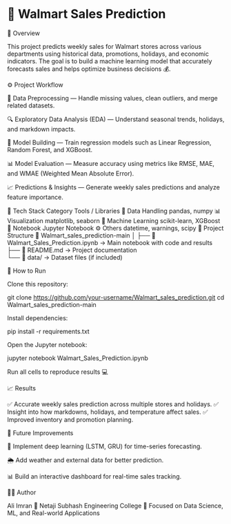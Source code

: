 # 🏬 Walmart Sales Prediction
📖 Overview

This project predicts weekly sales for Walmart stores across various departments using historical data, promotions, holidays, and economic indicators.
The goal is to build a machine learning model that accurately forecasts sales and helps optimize business decisions 💰.

⚙️ Project Workflow

🧹 Data Preprocessing — Handle missing values, clean outliers, and merge related datasets.

🔍 Exploratory Data Analysis (EDA) — Understand seasonal trends, holidays, and markdown impacts.

🧠 Model Building — Train regression models such as Linear Regression, Random Forest, and XGBoost.

📊 Model Evaluation — Measure accuracy using metrics like RMSE, MAE, and WMAE (Weighted Mean Absolute Error).

📈 Predictions & Insights — Generate weekly sales predictions and analyze feature importance.

🧰 Tech Stack
Category	Tools / Libraries
🧮 Data Handling	pandas, numpy
📊 Visualization	matplotlib, seaborn
🤖 Machine Learning	scikit-learn, XGBoost
🧾 Notebook	Jupyter Notebook
⚙️ Others	datetime, warnings, scipy
📂 Project Structure
📁 Walmart_sales_prediction-main
│
├── 📓 Walmart_Sales_Prediction.ipynb   → Main notebook with code and results  
├── 📘 README.md                         → Project documentation  
└── 📂 data/                             → Dataset files (if included)

🚀 How to Run

Clone this repository:

git clone https://github.com/your-username/Walmart_sales_prediction.git
cd Walmart_sales_prediction-main


Install dependencies:

pip install -r requirements.txt


Open the Jupyter notebook:

jupyter notebook Walmart_Sales_Prediction.ipynb


Run all cells to reproduce results 💻

📈 Results

✅ Accurate weekly sales prediction across multiple stores and holidays.
✅ Insight into how markdowns, holidays, and temperature affect sales.
✅ Improved inventory and promotion planning.

🌟 Future Improvements

🧠 Implement deep learning (LSTM, GRU) for time-series forecasting.

🌦️ Add weather and external data for better prediction.

📊 Build an interactive dashboard for real-time sales tracking.

👨‍💻 Author

Ali Imran
📍 Netaji Subhash Engineering College
💬 Focused on Data Science, ML, and Real-world Applications
